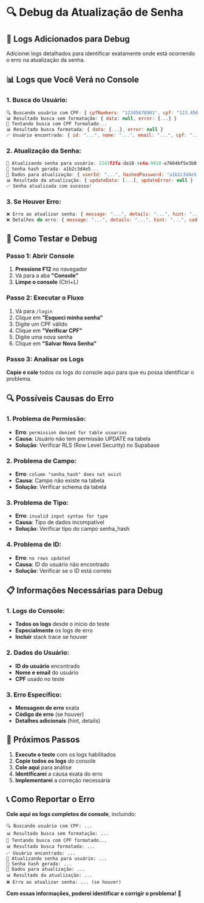 # 🔍 Debug da Atualização de Senha

## 🔧 **Logs Adicionados para Debug**

Adicionei logs detalhados para identificar exatamente onde está ocorrendo o erro na atualização da
senha.

## 📊 **Logs que Você Verá no Console**

### **1. Busca do Usuário:**

```javascript
🔍 Buscando usuário com CPF: { cpfNumbers: "12345678901", cpf: "123.456.789-01" }
📊 Resultado busca sem formatação: { data: null, error: {...} }
🔄 Tentando busca com CPF formatado...
📊 Resultado busca formatada: { data: {...}, error: null }
✅ Usuário encontrado: { id: "...", nome: "...", email: "...", cpf: "..." }
```

### **2. Atualização da Senha:**

```javascript
🔐 Atualizando senha para usuário: 2243f2fa-da18-4c4a-9018-a7604bf5e3b8
🔑 Senha hash gerada: a1b2c3d4e5...
📝 Dados para atualização: { userId: "...", hashedPassword: "a1b2c3d4e5...", primeiro_acesso: false }
📊 Resultado da atualização: { updateData: [...], updateError: null }
✅ Senha atualizada com sucesso!
```

### **3. Se Houver Erro:**

```javascript
❌ Erro ao atualizar senha: { message: "...", details: "...", hint: "...", code: "..." }
❌ Detalhes do erro: { message: "...", details: "...", hint: "...", code: "..." }
```

## 🧪 **Como Testar e Debug**

### **Passo 1: Abrir Console**

1. **Pressione F12** no navegador
2. Vá para a aba **"Console"**
3. **Limpe o console** (Ctrl+L)

### **Passo 2: Executar o Fluxo**

1. Vá para `/login`
2. Clique em **"Esqueci minha senha"**
3. Digite um CPF válido
4. Clique em **"Verificar CPF"**
5. Digite uma nova senha
6. Clique em **"Salvar Nova Senha"**

### **Passo 3: Analisar os Logs**

**Copie e cole** todos os logs do console aqui para que eu possa identificar o problema.

## 🔍 **Possíveis Causas do Erro**

### **1. Problema de Permissão:**

- **Erro**: `permission denied for table usuarios`
- **Causa**: Usuário não tem permissão UPDATE na tabela
- **Solução**: Verificar RLS (Row Level Security) no Supabase

### **2. Problema de Campo:**

- **Erro**: `column "senha_hash" does not exist`
- **Causa**: Campo não existe na tabela
- **Solução**: Verificar schema da tabela

### **3. Problema de Tipo:**

- **Erro**: `invalid input syntax for type`
- **Causa**: Tipo de dados incompatível
- **Solução**: Verificar tipo do campo senha_hash

### **4. Problema de ID:**

- **Erro**: `no rows updated`
- **Causa**: ID do usuário não encontrado
- **Solução**: Verificar se o ID está correto

## 📋 **Informações Necessárias para Debug**

### **1. Logs do Console:**

- **Todos os logs** desde o início do teste
- **Especialmente** os logs de erro
- **Incluir** stack trace se houver

### **2. Dados do Usuário:**

- **ID do usuário** encontrado
- **Nome e email** do usuário
- **CPF** usado no teste

### **3. Erro Específico:**

- **Mensagem de erro** exata
- **Código de erro** (se houver)
- **Detalhes adicionais** (hint, details)

## 🚀 **Próximos Passos**

1. **Execute o teste** com os logs habilitados
2. **Copie todos os logs** do console
3. **Cole aqui** para análise
4. **Identificarei** a causa exata do erro
5. **Implementarei** a correção necessária

## 📞 **Como Reportar o Erro**

**Cole aqui os logs completos do console**, incluindo:

```
🔍 Buscando usuário com CPF: ...
📊 Resultado busca sem formatação: ...
🔄 Tentando busca com CPF formatado...
📊 Resultado busca formatada: ...
✅ Usuário encontrado: ...
🔐 Atualizando senha para usuário: ...
🔑 Senha hash gerada: ...
📝 Dados para atualização: ...
📊 Resultado da atualização: ...
❌ Erro ao atualizar senha: ... (se houver)
```

**Com essas informações, poderei identificar e corrigir o problema!** 🔧
